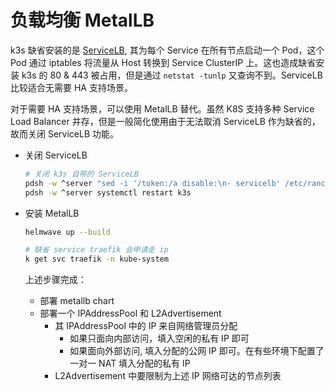 # 负载均衡 MetalLB

k3s 缺省安装的是 [ServiceLB](https://docs.k3s.io/zh/networking/networking-services#service-load-balancer), 其为每个 Service 在所有节点启动一个 Pod，这个 Pod 通过 iptables 将流量从 Host 转换到 Service ClusterIP 上。这也造成缺省安装 k3s 的 80 & 443
被占用，但是通过 `netstat -tunlp` 又查询不到。ServiceLB 比较适合无需要 HA 支持场景。

对于需要 HA 支持场景，可以使用 MetalLB 替代。虽然 K8S 支持多种 Service Load Balancer 并存，但是一般简化使用由于无法取消 ServiceLB 作为缺省的，故而关闭 ServiceLB 功能。

- 关闭 ServiceLB

  ```sh
  # 关闭 k3s 自带的 ServiceLB
  pdsh -w ^server "sed -i '/token:/a disable:\n- servicelb' /etc/rancher/k3s/config.yaml"
  pdsh -w ^server systemctl restart k3s
  ```

- 安装 MetalLB

  ```sh
  helmwave up --build

  # 缺省 service traefik 会申请走 ip
  k get svc traefik -n kube-system
  ```

  上述步骤完成：

  - 部署 metallb chart
  - 部署一个 IPAddressPool 和 L2Advertisement
    - 其 IPAddressPool 中的 IP 来自网络管理员分配
      - 如果只面向内部访问，填入空闲的私有 IP 即可
      - 如果面向外部访问, 填入分配的公网 IP 即可。在有些环境下配置了一对一 NAT 填入分配的私有 IP
    - L2Advertisement 中要限制为上述 IP 网络可达的节点列表
